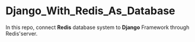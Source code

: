 # Django_With_Redis_As_Database

In this repo, connect **Redis** database system to **Django** Framework through Redis'server.
